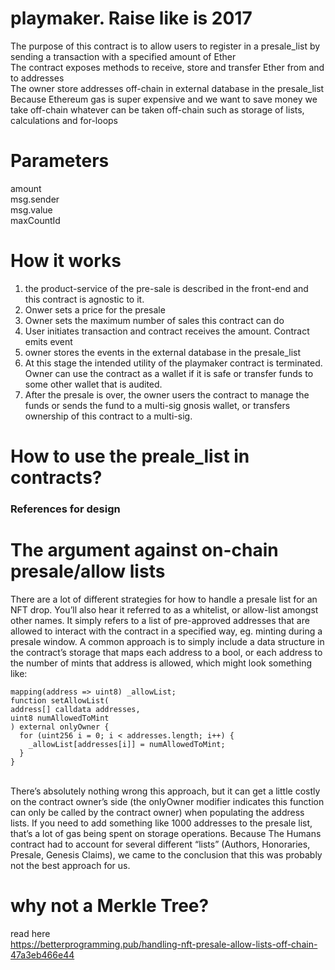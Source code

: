 # playmaker. Raise like is 2017
The purpose of this contract is to allow users to register in a presale_list by sending a transaction with a specified amount of Ether</br>
The contract exposes methods to receive, store and transfer  Ether from and to addresses</br>
The owner store addresses off-chain in external database in the presale_list<br>
Because Ethereum gas is super expensive and we want to save money we take off-chain whatever can be taken off-chain such as storage of lists, calculations and for-loops</br>
# Parameters
amount</br>
msg.sender</br>
msg.value</br>
maxCountId</br>
# How it works
1. the product-service of the pre-sale is described in the front-end and this contract is agnostic to it.
2. Onwer sets a price for the presale
3. Owner sets the maximum number of sales this contract can do
4. User initiates transaction and contract receives the amount. Contract emits event
5. owner stores the events in the external database in the presale_list
6. At this stage the intended utility of the playmaker contract is terminated. Owner can use the contract as a wallet if it is safe or transfer funds to some other wallet that is audited.
7. After the presale is over, the owner users the contract to manage the funds or sends the fund to a multi-sig gnosis wallet, or transfers ownership of this contract to a multi-sig. 
# How to use the preale_list in contracts? 
### References for design
# The argument against on-chain presale/allow lists
There are a lot of different strategies for how to handle a presale list for an NFT drop. You’ll also hear it referred to as a whitelist, or allow-list amongst other names. It simply refers to a list of pre-approved addresses that are allowed to interact with the contract in a specified way, eg. minting during a presale window.
A common approach is to simply include a data structure in the contract’s storage that maps each address to a bool, or each address to the number of mints that address is allowed, which might look something like:</br>
```
mapping(address => uint8) _allowList;
function setAllowList(
address[] calldata addresses, 
uint8 numAllowedToMint
) external onlyOwner {
  for (uint256 i = 0; i < addresses.length; i++) {
    _allowList[addresses[i]] = numAllowedToMint;
  }
}
```
<br> There’s absolutely nothing wrong this approach, but it can get a little costly on the contract owner’s side (the onlyOwner modifier indicates this function can only be called by the contract owner) when populating the address lists. If you need to add something like 1000 addresses to the presale list, that’s a lot of gas being spent on storage operations. Because The Humans contract had to account for several different “lists” (Authors, Honoraries, Presale, Genesis Claims), we came to the conclusion that this was probably not the best approach for us.
</br>
# why not a Merkle Tree?
read here</br>
https://betterprogramming.pub/handling-nft-presale-allow-lists-off-chain-47a3eb466e44</br>

